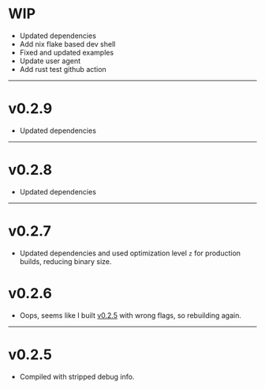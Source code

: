 # WIP

- Updated dependencies
- Add nix flake based dev shell
- Fixed and updated examples
- Update user agent
- Add rust test github action

---

# v0.2.9

- Updated dependencies

---

# v0.2.8

- Updated dependencies

---

# v0.2.7

- Updated dependencies and used optimization level `z` for production builds, reducing binary size.

# v0.2.6

- Oops, seems like I built [v0.2.5](#v025) with wrong flags, so rebuilding again.

---

# v0.2.5

- Compiled with stripped debug info.
